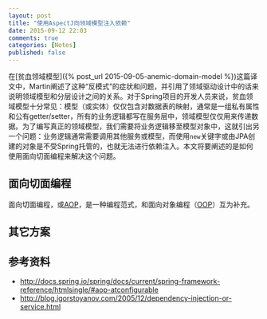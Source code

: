 ```yaml
---
layout: post
title: "使用AspectJ向领域模型注入依赖"
date: 2015-09-12 22:03
comments: true
categories: [Notes]
published: false
---
```


在[贫血领域模型]({% post_url 2015-09-05-anemic-domain-model %})这篇译文中，Martin阐述了这种“反模式”的症状和问题，并引用了领域驱动设计中的话来说明领域模型和分层设计之间的关系。对于Spring项目的开发人员来说，贫血领域模型十分常见：模型（或实体）仅仅包含对数据表的映射，通常是一组私有属性和公有getter/setter，所有的业务逻辑都写在服务层中，领域模型仅仅用来传递数据。为了编写真正的领域模型，我们需要将业务逻辑移至模型对象中，这就引出另一个问题：业务逻辑通常需要调用其他服务或模型，而使用`new`关键字或由JPA创建的对象是不受Spring托管的，也就无法进行依赖注入。本文将要阐述的是如何使用面向切面编程来解决这个问题。

## 面向切面编程

面向切面编程，或[AOP](https://en.wikipedia.org/wiki/Aspect-oriented_programming)，是一种编程范式，和面向对象编程（[OOP](https://en.wikipedia.org/wiki/Object-oriented_programming)）互为补充。

<!-- more -->

## 其它方案

## 参考资料

* http://docs.spring.io/spring/docs/current/spring-framework-reference/htmlsingle/#aop-atconfigurable
* http://blog.igorstoyanov.com/2005/12/dependency-injection-or-service.html
